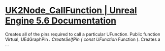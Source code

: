 # [UK2Node_CallFunction | Unreal Engine 5.6 Documentation](https://dev.epicgames.com/documentation/en-us/unreal-engine/API/Editor/BlueprintGraph/UK2Node_CallFunction)

Creates all of the pins required to call a particular UFunction. Public function Virtual, UEdGraphPin *. CreateSelfPin ( const UFunction* Function ). Creates a ...